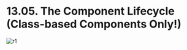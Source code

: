 # 13.05. The Component Lifecycle (Class-based Components Only!)

![r1](https://github.com/kiranbansode/learn-react/assets/50626798/d0c4b1d7-0897-47c4-97df-9227941b2fd6)
